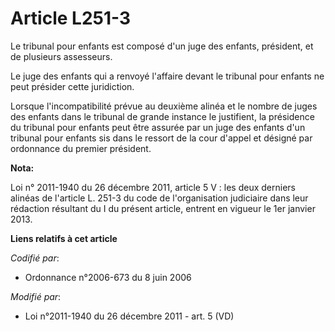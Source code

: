# Article L251-3

Le tribunal pour enfants est composé d'un juge des enfants, président, et de plusieurs assesseurs. 

Le juge des enfants qui a renvoyé l'affaire devant le tribunal pour enfants ne peut présider cette juridiction. 

Lorsque l'incompatibilité prévue au deuxième alinéa et le nombre de juges des enfants dans le tribunal de grande instance le
justifient, la présidence du tribunal pour enfants peut être assurée par un juge des enfants d'un tribunal pour enfants sis
dans le ressort de la cour d'appel et désigné par ordonnance du premier président.

**Nota:**

Loi n° 2011-1940 du 26 décembre 2011, article 5 V : les deux derniers alinéas de l'article L. 251-3 du code de l'organisation
judiciaire dans leur rédaction résultant du I du présent article, entrent en vigueur le 1er janvier 2013.

**Liens relatifs à cet article**

_Codifié par_:

  - Ordonnance n°2006-673 du 8 juin 2006

_Modifié par_:

  - Loi n°2011-1940 du 26 décembre 2011 - art. 5 (VD)
